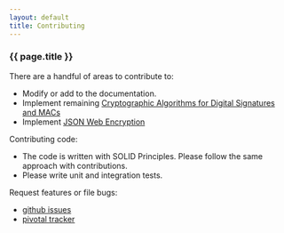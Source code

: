 ```yaml
---
layout: default
title: Contributing
---
```


### {{ page.title }} ###

There are a handful of areas to contribute to:

- Modify or add to the documentation.
- Implement remaining [Cryptographic Algorithms for Digital Signatures and MACs](https://tools.ietf.org/html/rfc7518#section-3)
- Implement [JSON Web Encryption](https://tools.ietf.org/html/rfc7516#section-1)


Contributing code:

- The code is written with SOLID Principles. Please follow the same approach with contributions.
- Please write unit and integration tests.


Request features or file bugs:

- [github issues](https://github.com/RootServices/jwt/issues)
- [pivotal tracker](https://www.pivotaltracker.com/n/projects/1404556)